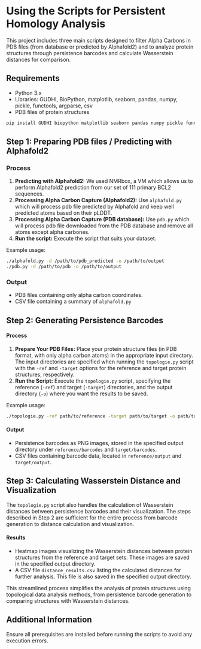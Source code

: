 # Using the Scripts for Persistent Homology Analysis

This project includes three main scripts designed to filter Alpha Carbons in PDB files (from database or predicted by Alphafold2) and to analyze protein structures through persistence barcodes and calculate Wasserstein distances for comparison.

## Requirements

- Python 3.x
- Libraries: GUDHI, BioPython, matplotlib, seaborn, pandas, numpy, pickle, functools, argparse, csv
- PDB files of protein structures

```bash
pip install GUDHI biopython matplotlib seaborn pandas numpy pickle functools argparse csv
```

## Step 1: Preparing PDB files / Predicting with Alphafold2

### Process

1. **Predicting with Alphafold2:** We used NMRbox, a VM which allows us to perform Alphafold2 prediction from our set of 111 primary BCL2 sequences.
2. **Processing Alpha Carbon Capture (Alphafold2):** Use `alphafold.py` which will process pdb file predicted by Alphafold and keep well predicted atoms based on their pLDDT.
3. **Processing Alpha Carbon Capture (PDB database):** Use `pdb.py` which will process pdb file downloaded from the PDB database and remove all atoms except alpha carbones.
4. **Run the script:** Execute the script that suits your dataset.

Example usage:

```bash
./alphafold.py -d /path/to/pdb_predicted -o /path/to/output
./pdb.py -d /path/to/pdb -o /path/to/output
```

### Output

- PDB files containing only alpha carbon coordinates.
- CSV file containing a summary of `alphafold.py`

## Step 2: Generating Persistence Barcodes

#### Process

1. **Prepare Your PDB Files:** Place your protein structure files (in PDB format, with only alpha carbon atoms) in the appropriate input directory. The input directories are specified when running the `topologie.py` script with the `-ref` and `-target` options for the reference and target protein structures, respectively.
2. **Run the Script:** Execute the `topologie.py` script, specifying the reference (`-ref`) and target (`-target`) directories, and the output directory (`-o`) where you want the results to be saved.

Example usage:

```bash
./topologie.py -ref path/to/reference -target path/to/target -o path/to/output
```

#### Output

- Persistence barcodes as PNG images, stored in the specified output directory under `reference/barcodes` and `target/barcodes`.
- CSV files containing barcode data, located in `reference/output` and `target/output`.

## Step 3: Calculating Wasserstein Distance and Visualization

The `topologie.py` script also handles the calculation of Wasserstein distances between persistence barcodes and their visualization. The steps described in Step 2 are sufficient for the entire process from barcode generation to distance calculation and visualization.

#### Results

- Heatmap images visualizing the Wasserstein distances between protein structures from the reference and target sets. These images are saved in the specified output directory.
- A CSV file `distance_results.csv` listing the calculated distances for further analysis. This file is also saved in the specified output directory.

This streamlined process simplifies the analysis of protein structures using topological data analysis methods, from persistence barcode generation to comparing structures with Wasserstein distances.

## Additional Information

Ensure all prerequisites are installed before running the scripts to avoid any execution errors.
